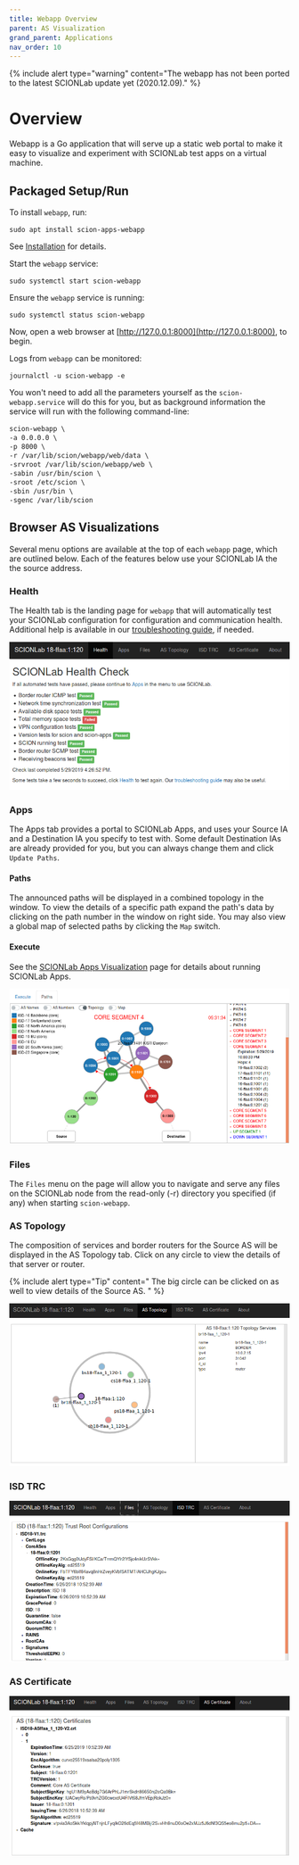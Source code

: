 ```yaml
---
title: Webapp Overview
parent: AS Visualization
grand_parent: Applications
nav_order: 10
---
```


{% include alert type="warning" content="The webapp has not been ported to the latest SCIONLab update yet (2020.12.09)." %}

# Overview

Webapp is a Go application that will serve up a static web portal to make it easy to visualize and experiment with SCIONLab test apps on a virtual machine.


## Packaged Setup/Run

To install `webapp`, run:
```shell
sudo apt install scion-apps-webapp
```
See [Installation](../../install/pkg.html#applications) for details.


Start the `webapp` service:
```shell
sudo systemctl start scion-webapp
```

Ensure the `webapp` service is running:
```shell
sudo systemctl status scion-webapp
```

Now, open a web browser at [http://127.0.0.1:8000](http://127.0.0.1:8000), to begin.

Logs from `webapp` can be monitored:
```shell
journalctl -u scion-webapp -e
```

You won't need to add all the parameters yourself as the `scion-webapp.service` will do this for you, but as background information the service will run with the following command-line:
```shell
scion-webapp \
-a 0.0.0.0 \
-p 8000 \
-r /var/lib/scion/webapp/web/data \
-srvroot /var/lib/scion/webapp/web \
-sabin /usr/bin/scion \
-sroot /etc/scion \
-sbin /usr/bin \
-sgenc /var/lib/scion
```

## Browser AS Visualizations
Several menu options are available at the top of each `webapp` page, which are outlined below. Each of the features below use your SCIONLab IA the the source address.

### Health
The Health tab is the landing page for `webapp` that will automatically test your SCIONLab configuration for configuration and communication health. Additional help is available in our [troubleshooting guide](../../faq/troubleshooting.html), if needed.

![SCIONLab download page](/content/images/scion_healthcheck.png)


### Apps
The Apps tab provides a portal to SCIONLab Apps, and uses your Source IA and a Destination IA you specify to test with. Some default Destination IAs are already provided for you, but you can always change them and click `Update Paths`.

#### Paths
The announced paths will be displayed in a combined topology in the window. To view the details of a specific path expand the path's data by clicking on the path number in the window on right side. You may also view a global map of selected paths by clicking the `Map` switch.

#### Execute
See the [SCIONLab Apps Visualization](webapp_apps.html) page for details about running SCIONLab Apps.

![SCIONLab download page](/content/images/sciond-paths.png)

### Files
The `Files` menu on the page will allow you to navigate and serve any files on the SCIONLab node from the read-only (-r) directory you specified (if any) when starting `scion-webapp`.

### AS Topology
The composition of services and border routers for the Source AS will be displayed in the AS Topology tab. Click on any circle to view the details of that server or router.

{% include alert type="Tip" content="
The big circle can be clicked on as well to view details of the Source AS.
" %}

![SCIONLab download page](/content/images/sciond_astopo.png)

### ISD TRC
![SCIONLab download page](/content/images/gendir_trc.png)

### AS Certificate
![SCIONLab download page](/content/images/gendir_crt.png)

